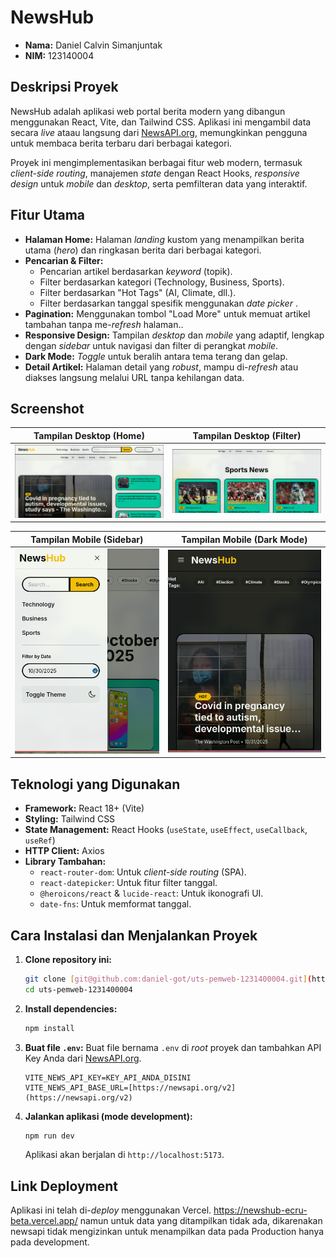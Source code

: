 # NewsHub

* **Nama:** Daniel Calvin Simanjuntak
* **NIM:** 123140004

## Deskripsi Proyek

NewsHub adalah aplikasi web portal berita modern yang dibangun menggunakan React, Vite, dan Tailwind CSS. Aplikasi ini mengambil data secara *live* ataau langsung dari [NewsAPI.org](https://newsapi.org/), memungkinkan pengguna untuk membaca berita terbaru dari berbagai kategori.

Proyek ini mengimplementasikan berbagai fitur web modern, termasuk *client-side routing*, manajemen *state* dengan React Hooks, *responsive design* untuk *mobile* dan *desktop*, serta pemfilteran data yang interaktif.

## Fitur Utama

* **Halaman Home:** Halaman *landing* kustom yang menampilkan berita utama (*hero*) dan ringkasan berita dari berbagai kategori.
* **Pencarian & Filter:**
    * Pencarian artikel berdasarkan *keyword* (topik).
    * Filter berdasarkan kategori (Technology, Business, Sports).
    * Filter berdasarkan "Hot Tags" (AI, Climate, dll.).
    * Filter berdasarkan tanggal spesifik menggunakan *date picker* .
* **Pagination:** Menggunakan tombol "Load More" untuk memuat artikel tambahan tanpa me-*refresh* halaman..
* **Responsive Design:** Tampilan *desktop* dan *mobile* yang adaptif, lengkap dengan *sidebar* untuk navigasi dan filter di perangkat *mobile*.
* **Dark Mode:** *Toggle* untuk beralih antara tema terang dan gelap.
* **Detail Artikel:** Halaman detail yang *robust*, mampu di-*refresh* atau diakses langsung melalui URL tanpa kehilangan data.

## Screenshot

| Tampilan Desktop (Home) | Tampilan Desktop (Filter) |
| :---: | :---: |
| ![NewsHub Desktop](./public/screenshot/desktop-home.png) | ![NewsHub Desktop Filter](./public/screenshot/desktop-filter.png) |

| Tampilan Mobile (Sidebar) | Tampilan Mobile (Dark Mode) |
| :---: | :---: |
| ![NewsHub Mobile](./public/screenshot/mobile-sidebar.png) | ![NewsHub Mobile Dark](./public/screenshot/mobile-dark.png) |


## Teknologi yang Digunakan

* **Framework:** React 18+ (Vite)
* **Styling:** Tailwind CSS
* **State Management:** React Hooks (`useState`, `useEffect`, `useCallback`, `useRef`)
* **HTTP Client:** Axios
* **Library Tambahan:**
    * `react-router-dom`: Untuk *client-side routing* (SPA).
    * `react-datepicker`: Untuk fitur filter tanggal.
    * `@heroicons/react` & `lucide-react`: Untuk ikonografi UI.
    * `date-fns`: Untuk memformat tanggal.

## Cara Instalasi dan Menjalankan Proyek

1.  **Clone repository ini:**
    ```bash
    git clone [git@github.com:daniel-got/uts-pemweb-1231400004.git](https://github.com/daniel-got/uts-pemweb-1231400004.git)
    cd uts-pemweb-1231400004
    ```

2.  **Install dependencies:**
    ```bash
    npm install
    ```

3.  **Buat file `.env`:**
    Buat file bernama `.env` di *root* proyek dan tambahkan API Key Anda dari [NewsAPI.org](https://newsapi.org/).

    ```
    VITE_NEWS_API_KEY=KEY_API_ANDA_DISINI
    VITE_NEWS_API_BASE_URL=[https://newsapi.org/v2](https://newsapi.org/v2)
    ```

4.  **Jalankan aplikasi (mode development):**
    ```bash
    npm run dev
    ```
    Aplikasi akan berjalan di `http://localhost:5173`.

## Link Deployment

Aplikasi ini telah di-*deploy* menggunakan Vercel.
https://newshub-ecru-beta.vercel.app/
namun untuk data yang ditampilkan tidak ada, dikarenakan newsapi tidak mengizinkan untuk menampilkan data pada Production hanya pada development.
